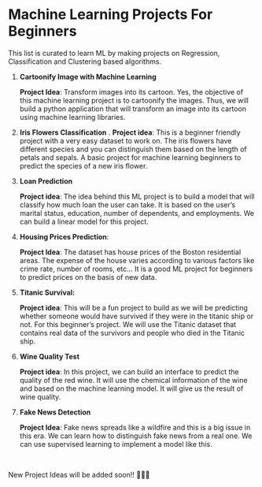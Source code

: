 # Machine Learning Projects For Beginners

This list is curated to learn ML by making projects on Regression, Classification and Clustering based algorithms.

1. **Cartoonify Image with Machine Learning**

      **Project Idea**: Transform images into its cartoon. Yes, the objective of this machine learning project is to cartoonify the images.  Thus, we will build a python application that will transform an image into its cartoon using machine learning libraries.

2. **Iris Flowers Classification**
.
      **Project idea**: This is a beginner friendly project with a very easy dataset to work on. The iris flowers have different species and you can distinguish them based on the length of petals and sepals.  A basic project for machine learning beginners to predict the species of a new iris flower.

3. **Loan Prediction**

      **Project idea**:  The idea behind this ML project is to build a model that will classify how much loan the user can take.  It is based on the user’s marital status, education, number of dependents, and employments. We can build a linear model for this project.

4. **Housing Prices Prediction**:

      **Project Idea**:  The dataset has house prices of the Boston residential areas.  The expense of the house varies according to various factors like crime rate, number of rooms, etc... It is a good ML project for beginners to predict prices on the basis of new data.

5. **Titanic Survival:**

      **Project idea**:  This will be a fun project to build as we will be predicting whether someone would have survived if they were in the titanic ship or not. For this beginner’s project.  We will use the Titanic dataset that contains real data of the survivors and people who died in the Titanic ship.

6. **Wine Quality Test**

    **Project idea**: In this project, we can build an interface to predict the quality of the red wine. It will use the chemical information of the wine and based on the machine learning model.  It will give us the result of wine quality.

7. **Fake News Detection**

    **Project Idea**:  Fake news spreads like a wildfire and this is a big issue in this era. We can learn how to distinguish fake news from a real one. We can use supervised learning to implement a model like this.

<br>

New Project Ideas will be added soon!! 🔔🔔🔔

